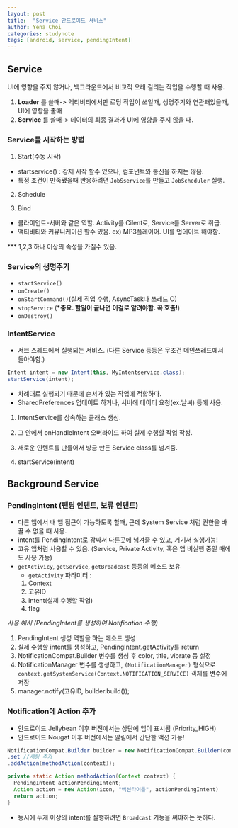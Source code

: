 ```yaml
---
layout: post
title:  "Service 안드로이드 서비스"
author: Yena Choi
categories: studynote
tags: [android, service, pendingIntent]
---
```


## Service
UI에 영향을 주지 않거나, 백그라운드에서 비교적 오래 걸리는 작업을 수행할 때 사용.

1. **Loader** 를 쓸때-> 액티비티에서만 로딩 작업이 쓰일때, 생명주기와 연관돼있을때, UI에 영향을 줄때
2. **Service** 를 쓸때-> 데이터의 최종 결과가 UI에 영향을 주지 않을 때.


### Service를 시작하는 방법

1. Start(수동 시작)
  - startservice() : 강제 시작 할수 있으나, 컴포넌트와 통신을 하지는 않음.
  - 특정 조건이 만족됐을때 반응하려면 `JobSservice`를 만들고 `JobScheduler` 실행.

2. Schedule

3. Bind
  - 클라이언트-서버와 같은 역할. Activity를 Cilent로, Service를 Server로 취급.
  - 액티비티와 커뮤니케이션 할수 있음. ex) MP3플레이어. UI를 업데이트 해야함.

*** 1,2,3 하나 이상의 속성을 가질수 있음.


### Service의 생명주기
- `startService()`
- `onCreate()`
- `onStartCommand()`(실제 직업 수행, AsyncTask나 쓰레드 O)
- `stopService` (**\*중요. 할일이 끝나면 이걸로 알려야함. 꼭 호출!**)
- `onDestroy()`


### IntentService
- 서브 스레드에서 실행되는 서비스. (다른 Service 등등은 무조건 메인쓰레드에서 돌아야함.)
```java
Intent intent = new Intent(this, MyIntentservice.class);
startService(intent);
```
- 차례대로 실행되기 때문에 순서가 있는 작업에 적합하다.
- SharedPreferences 업데이트 하거나, 서버에 데이터 요청(ex.날씨) 등에 사용.

1. IntentService를 상속하는 클래스 생성.

2. 그 안에서 onHandleIntent 오버라이드 하여 실제 수행할 작업 작성.

3. 새로운 인텐트를 만들어서 방금 만든 Service class를 넘겨줌.

4. startService(intent)


## Background Service

### PendingIntent (펜딩 인텐트, 보류 인텐트)
- 다른 앱에서 내 앱 접근이 가능하도록 할때, 근데 System Service 처럼 권한을 바꿀 수 없을 떄 사용.
- intent를 PendingIntent로 감싸서 다른곳에 넘겨줄 수 있고, 거기서 실행가능!
- 고유 앱처럼 사용할 수 있음. (Service, Private Activity, 혹은 앱 비실행 중일 때에도 사용 가능)
- `getActivicy`, `getService`, `getBroadcast` 등등의 메소드 보유
  - `getActivity` 파라미터 :  
  1. Context
  2. 고유ID
  3. intent(실제 수행할 작업)
  4. flag


*사용 예시 (PendingIntent를 생성하여 Notification 수행)*

1. PendingIntent 생성 역할을 하는 메소드 생성
2. 실제 수행할 intent를 생성하고, PendingIntent.getActivity를 return
3. NotificationCompat.Builder 변수를 생성 후 color, title, vibrate 등 설정
4. NotificationManager 변수를 생성하고, `(NotificationManager)` 형식으로
`context.getSystemService(Context.NOTIFICATION_SERVICE)` 객체를 변수에 저장
5. manager.notify(고유ID, builder.build());



### Notification에 Action 추가
- 안드로이드 Jellybean 이후 버전에서는 상단에 앱이 표시됨 (Priority_HIGH)
- 안드로이드 Nougat 이후 버전에서는 알림에서 간단한 액션 가능!

```java
NotificationCompat.Builder builder = new NotificationCompat.Builder(context)
.set //세팅 추가
.addAction(methodAction(context));

private static Action methodAction(Context context) {
  PendingIntent actionPendingIntent;
  Action action = new Action(icon, "액션타이틀", actionPendingIntent)
  return action;
}
```

- 동시에 두개 이상의 intent를 실행하려면 `Broadcast` 기능을 써야하는 듯하다.
